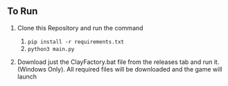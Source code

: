 ## To Run

1. Clone this Repository and run the command
    1. `pip install -r requirements.txt`
    2. `python3 main.py`

2. Download just the ClayFactory.bat file from the releases tab and run it. (Windows Only).
All required files will be downloaded and the game will launch
